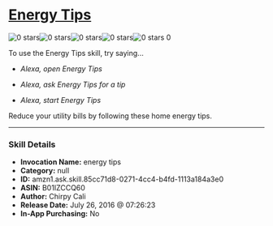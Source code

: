 # [Energy Tips](http://alexa.amazon.com/#skills/amzn1.ask.skill.85cc71d8-0271-4cc4-b4fd-1113a184a3e0)
![0 stars](../../images/ic_star_border_black_18dp_1x.png)![0 stars](../../images/ic_star_border_black_18dp_1x.png)![0 stars](../../images/ic_star_border_black_18dp_1x.png)![0 stars](../../images/ic_star_border_black_18dp_1x.png)![0 stars](../../images/ic_star_border_black_18dp_1x.png) 0

To use the Energy Tips skill, try saying...

* *Alexa, open Energy Tips*

* *Alexa, ask Energy Tips for a tip*

* *Alexa, start Energy Tips*

Reduce your utility bills by following these home energy tips.

***

### Skill Details

* **Invocation Name:** energy tips
* **Category:** null
* **ID:** amzn1.ask.skill.85cc71d8-0271-4cc4-b4fd-1113a184a3e0
* **ASIN:** B01IZCCQ60
* **Author:** Chirpy Cali
* **Release Date:** July 26, 2016 @ 07:26:23
* **In-App Purchasing:** No
